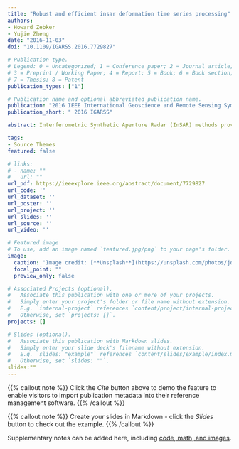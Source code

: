 ```yaml
---
title: "Robust and efficient insar deformation time series processing"
authors:
- Howard Zebker
- Yujie Zheng
date: "2016-11-03"
doi: "10.1109/IGARSS.2016.7729827"

# Publication type.
# Legend: 0 = Uncategorized; 1 = Conference paper; 2 = Journal article;
# 3 = Preprint / Working Paper; 4 = Report; 5 = Book; 6 = Book section;
# 7 = Thesis; 8 = Patent
publication_types: ["1"]

# Publication name and optional abbreviated publication name.
publication: "2016 IEEE International Geoscience and Remote Sensing Symposium (IGARSS)"
publication_short: " 2016 IGARSS"

abstract: Interferometric Synthetic Aperture Radar (InSAR) methods provide high resolution maps of surface deformation applicable to many scientific, engineering and management studies. Modern spaceborne satellites provide long sequences of observations that we can reduce to many interferograms, which in turn provide the deformation histories of many points on the surface. Here we show how raw radar data, or partially processed single look complex (SLC) images may be precorrected for imaging geometry so that formation of the hundreds of interferograms from an observation sequence is both reliable and efficient. Our approach is to use motion compensation to precisely coregister the images and a common master orbit to compensate for the topographic phase terms so that simple cross multiplication yields the needed interferograms.

tags:
- Source Themes
featured: false

# links:
# - name: ""
#   url: ""
url_pdf: https://ieeexplore.ieee.org/abstract/document/7729827
url_code: ''
url_dataset: ''
url_poster: ''
url_project: ''
url_slides: ''
url_source: ''
url_video: ''

# Featured image
# To use, add an image named `featured.jpg/png` to your page's folder. 
image:
  caption: 'Image credit: [**Unsplash**](https://unsplash.com/photos/jdD8gXaTZsc)'
  focal_point: ""
  preview_only: false

# Associated Projects (optional).
#   Associate this publication with one or more of your projects.
#   Simply enter your project's folder or file name without extension.
#   E.g. `internal-project` references `content/project/internal-project/index.md`.
#   Otherwise, set `projects: []`.
projects: []

# Slides (optional).
#   Associate this publication with Markdown slides.
#   Simply enter your slide deck's filename without extension.
#   E.g. `slides: "example"` references `content/slides/example/index.md`.
#   Otherwise, set `slides: ""`.
slides:""
---
```


{{% callout note %}}
Click the *Cite* button above to demo the feature to enable visitors to import publication metadata into their reference management software.
{{% /callout %}}

{{% callout note %}}
Create your slides in Markdown - click the *Slides* button to check out the example.
{{% /callout %}}

Supplementary notes can be added here, including [code, math, and images](https://wowchemy.com/docs/writing-markdown-latex/).
